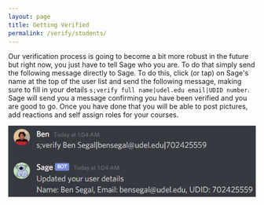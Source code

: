 ```yaml
---
layout: page
title: Getting Verified
permalink: /verify/students/
---
```

<link rel="icon" href="/favicon.ico" type="image/x-icon" />

Our verification process is going to become a bit more robust in the future but right now, you just have
to tell Sage who you are. To do that simply send the following message directly to Sage. To do this, click
(or tap) on Sage's name at the top of the user list and send the following message, making sure to fill in
your details `s;verify full name|udel.edu email|UDID number`. Sage will send you a message confirming you
have been verified and you are good to go. Once you have done that you will be able to post pictures, add
reactions and self assign roles for your courses.

![Verify](/verify/verify.png "Get Verified")